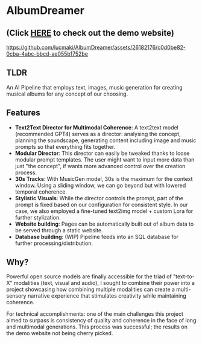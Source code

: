 # AlbumDreamer
## (Click [**HERE**](https://albumdreamer.netlify.app/) to check out the demo website)


https://github.com/lucmaki/AlbumDreamer/assets/26182176/c0d0be82-0cba-4abc-bbcd-ae055b1752be

## TLDR
An AI Pipeline that employs text, images, music generation for creating musical albums for any concept of our choosing.

## Features
- **Text2Text Director for Multimodal Coherence**: A text2text model (recommended GPT4) serves as a director: analysing the concept, planning the soundscape, generating content including image and music prompts so that everything fits together.
- **Modular Director**: This director can easily be tweaked thanks to loose modular prompt templates. The user might want to input more data than just "the concept", if wants more advanced control over the creation process.
- **30s Tracks**: With MusicGen model, 30s is the maximum for the context window. Using a sliding window, we can go beyond but with lowered temporal coherence. 
- **Stylistic Visuals**: While the director controls the prompt, part of the prompt is fixed based on our configuration for consistent style. In our case, we also employed a fine-tuned text2img model + custom Lora for further stylization. 
- **Website building**: Pages can be automatically built out of album data to be served through a static website.
- **Database building**: (WIP) Pipeline feeds into an SQL database for further processing/distribution.
  
## Why?
Powerful open source models are finally accessible for the triad of "text-to-X" modalities (text, visual and audio), I sought to combine their power into a project showcasing how combining multiple modalities can create a multi-sensory narrative experience that stimulates creativity while maintaining coherence. 

For technical accomplishments: one of the main challenges this project aimed to surpass is consistency of quality and coherence in the face of long and multimodal generations. This process was successful; the results on the demo website not being cherry picked.
